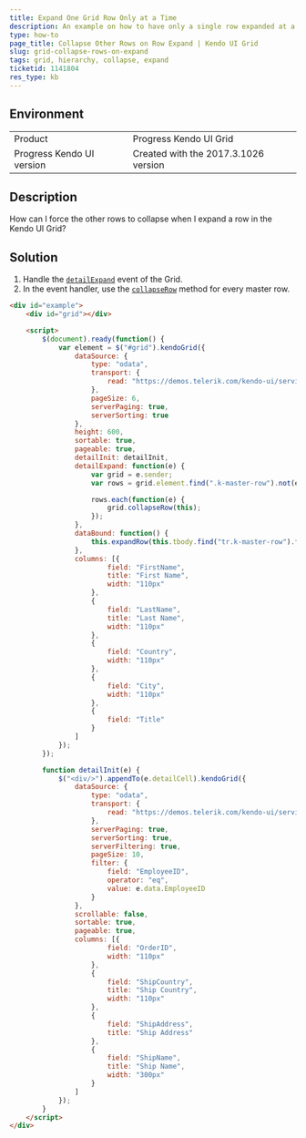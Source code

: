 ```yaml
---
title: Expand One Grid Row Only at a Time
description: An example on how to have only a single row expanded at a time in the Kendo UI Grid.
type: how-to
page_title: Collapse Other Rows on Row Expand | Kendo UI Grid
slug: grid-collapse-rows-on-expand
tags: grid, hierarchy, collapse, expand
ticketid: 1141804
res_type: kb
---
```


## Environment

<table>
 <tr>
  <td>Product</td>
  <td>Progress Kendo UI Grid</td>
 </tr>
 <tr>
  <td>Progress Kendo UI version</td>
  <td>Created with the 2017.3.1026 version</td>
 </tr>
</table>


## Description

How can I force the other rows to collapse when I expand a row in the Kendo UI Grid?

## Solution

1. Handle the [`detailExpand`](https://docs.telerik.com/kendo-ui/api/javascript/ui/grid/events/detailexpand) event of the Grid.
1. In the event handler, use the [`collapseRow`](https://docs.telerik.com/kendo-ui/api/javascript/ui/grid/methods/collapserow) method for every master row.

```html
<div id="example">
    <div id="grid"></div>

    <script>
        $(document).ready(function() {
            var element = $("#grid").kendoGrid({
                dataSource: {
                    type: "odata",
                    transport: {
                        read: "https://demos.telerik.com/kendo-ui/service/Northwind.svc/Employees"
                    },
                    pageSize: 6,
                    serverPaging: true,
                    serverSorting: true
                },
                height: 600,
                sortable: true,
                pageable: true,
                detailInit: detailInit,
                detailExpand: function(e) {
                    var grid = e.sender;
                    var rows = grid.element.find(".k-master-row").not(e.masterRow);

                    rows.each(function(e) {
                        grid.collapseRow(this);
                    });
                },
                dataBound: function() {
                    this.expandRow(this.tbody.find("tr.k-master-row").first());
                },
                columns: [{
                        field: "FirstName",
                        title: "First Name",
                        width: "110px"
                    },
                    {
                        field: "LastName",
                        title: "Last Name",
                        width: "110px"
                    },
                    {
                        field: "Country",
                        width: "110px"
                    },
                    {
                        field: "City",
                        width: "110px"
                    },
                    {
                        field: "Title"
                    }
                ]
            });
        });

        function detailInit(e) {
            $("<div/>").appendTo(e.detailCell).kendoGrid({
                dataSource: {
                    type: "odata",
                    transport: {
                        read: "https://demos.telerik.com/kendo-ui/service/Northwind.svc/Orders"
                    },
                    serverPaging: true,
                    serverSorting: true,
                    serverFiltering: true,
                    pageSize: 10,
                    filter: {
                        field: "EmployeeID",
                        operator: "eq",
                        value: e.data.EmployeeID
                    }
                },
                scrollable: false,
                sortable: true,
                pageable: true,
                columns: [{
                        field: "OrderID",
                        width: "110px"
                    },
                    {
                        field: "ShipCountry",
                        title: "Ship Country",
                        width: "110px"
                    },
                    {
                        field: "ShipAddress",
                        title: "Ship Address"
                    },
                    {
                        field: "ShipName",
                        title: "Ship Name",
                        width: "300px"
                    }
                ]
            });
        }
    </script>
</div>
```
